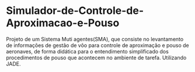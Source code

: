 # Simulador-de-Controle-de-Aproximacao-e-Pouso
Projeto de um Sistema Muti agentes(SMA), que consiste no levantamento de informações de gestão de vôo para controle de aproximação e pouso de aeronaves, de forma didática para  o entendimento  simplificado dos procedimentos de pouso que acontecem no ambiente de tarefa. Utilizando JADE.
